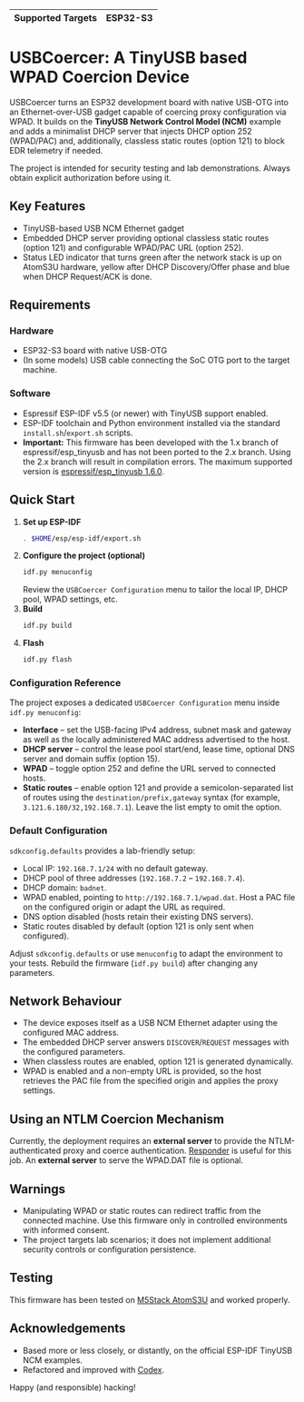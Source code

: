 | Supported Targets | ESP32-S3 |
| ----------------- | -------- |

# USBCoercer: A TinyUSB based WPAD Coercion Device

USBCoercer turns an ESP32 development board with native USB-OTG into an Ethernet-over-USB gadget capable of coercing proxy configuration via WPAD. It builds on the **TinyUSB Network Control Model (NCM)** example and adds a minimalist DHCP server that injects DHCP option 252 (WPAD/PAC) and, additionally, classless static routes (option 121) to block EDR telemetry if needed.

The project is intended for security testing and lab demonstrations. Always obtain explicit authorization before using it.

## Key Features

- TinyUSB-based USB NCM Ethernet gadget
- Embedded DHCP server providing optional classless static routes (option 121) and configurable WPAD/PAC URL (option 252).
- Status LED indicator that turns green after the network stack is up on AtomS3U hardware, yellow after DHCP Discovery/Offer phase and blue when DHCP Request/ACK is done.

## Requirements

### Hardware

- ESP32-S3 board with native USB-OTG
- (In some models) USB cable connecting the SoC OTG port to the target machine.
  
### Software

- Espressif ESP-IDF v5.5 (or newer) with TinyUSB support enabled.
- ESP-IDF toolchain and Python environment installed via the standard `install.sh`/`export.sh` scripts.
- **Important:** This firmware has been developed with the 1.x branch of espressif/esp_tinyusb and has not been ported to the 2.x branch. Using the 2.x branch will result in compilation errors. The maximum supported version is [espressif/esp_tinyusb 1.6.0](https://components.espressif.com/components/espressif/esp_tinyusb/versions/1.6.0/readme).

## Quick Start

1. **Set up ESP-IDF**
   ```bash
   . $HOME/esp/esp-idf/export.sh
   ```
2. **Configure the project (optional)**
   ```bash
   idf.py menuconfig
   ```
   Review the `USBCoercer Configuration` menu to tailor the local IP, DHCP pool, WPAD settings, etc.
3. **Build**
   ```bash
   idf.py build
   ```
4. **Flash**
   ```bash
   idf.py flash
   ```

### Configuration Reference

The project exposes a dedicated `USBCoercer Configuration` menu inside
`idf.py menuconfig`:

- **Interface** – set the USB-facing IPv4 address, subnet mask and gateway as
  well as the locally administered MAC address advertised to the host.
- **DHCP server** – control the lease pool start/end, lease time, optional DNS
  server and domain suffix (option 15).
- **WPAD** – toggle option 252 and define the URL served to connected hosts.
- **Static routes** – enable option 121 and provide a semicolon-separated list
  of routes using the `destination/prefix,gateway` syntax (for example,
  `3.121.6.180/32,192.168.7.1`). Leave the list empty to omit the option.

### Default Configuration

`sdkconfig.defaults` provides a lab-friendly setup:

- Local IP: `192.168.7.1/24` with no default gateway.
- DHCP pool of three addresses (`192.168.7.2` – `192.168.7.4`).
- DHCP domain: `badnet`.
- WPAD enabled, pointing to `http://192.168.7.1/wpad.dat`. Host a PAC file on
  the configured origin or adapt the URL as required.
- DNS option disabled (hosts retain their existing DNS servers).
- Static routes disabled by default (option 121 is only sent when configured).

Adjust `sdkconfig.defaults` or use `menuconfig` to adapt the environment to your tests. Rebuild the firmware (`idf.py build`) after changing any parameters.

## Network Behaviour

- The device exposes itself as a USB NCM Ethernet adapter using the configured MAC address.
- The embedded DHCP server answers `DISCOVER`/`REQUEST` messages with the configured parameters.
- When classless routes are enabled, option 121 is generated dynamically.
- WPAD is enabled and a non-empty URL is provided, so the host retrieves the PAC file from the specified origin and applies the proxy settings.

## Using an NTLM Coercion Mechanism

Currently, the deployment requires an **external server** to provide the NTLM-authenticated proxy and coerce authentication. [Responder](https://github.com/SpiderLabs/Responder) is useful for this job. An **external server** to serve the WPAD.DAT file is optional.

## Warnings

- Manipulating WPAD or static routes can redirect traffic from the connected machine. Use this firmware only in controlled environments with informed consent.
- The project targets lab scenarios; it does not implement additional security controls or configuration persistence.

## Testing

This firmware has been tested on [M5Stack AtomS3U](https://shop.m5stack.com/products/atoms3u) and worked properly. 

## Acknowledgements

- Based more or less closely, or distantly, on the official ESP-IDF TinyUSB NCM examples.
- Refactored and improved with [Codex](https://openai.com/index/introducing-codex/).

Happy (and responsible) hacking!
